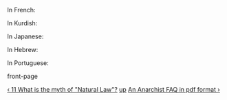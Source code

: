 In French:



In Kurdish:


In Japanese:


In Hebrew:



In Portuguese:


front-page

[‹ 11 What is the myth of "Natural Law"?](append1311.md "Go to previous
page") [up](index.md "Go to parent page") [An Anarchist FAQ in pdf format
›](pdf.md "Go to next page")

